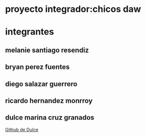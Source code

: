 # proyecto integrador:chicos daw

# integrantes 

## melanie santiago  resendiz 

## bryan perez fuentes 

## diego salazar guerrero 

## ricardo hernandez monrroy 

## dulce marina cruz granados 

[Github de Dulce](https://github.com/Dulcemcg)
